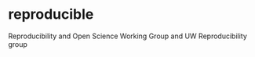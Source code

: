 reproducible
============

Reproducibility and Open Science Working Group and UW Reproducibility group 
